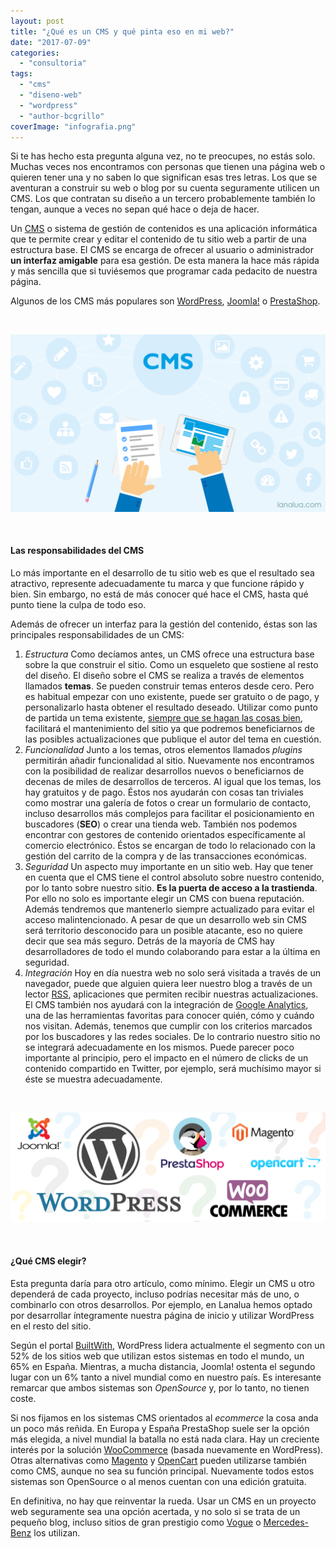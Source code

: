 ```yaml
---
layout: post
title: "¿Qué es un CMS y qué pinta eso en mi web?"
date: "2017-07-09"
categories: 
  - "consultoria"
tags: 
  - "cms"
  - "diseno-web"
  - "wordpress"
  - "author-bcgrillo"
coverImage: "infografia.png"
---
```


Si te has hecho esta pregunta alguna vez, no te preocupes, no estás solo. Muchas veces nos encontramos con personas que tienen una página web o quieren tener una y no saben lo que significan esas tres letras. Los que se aventuran a construir su web o blog por su cuenta seguramente utilicen un CMS. Los que contratan su diseño a un tercero probablemente también lo tengan, aunque a veces no sepan qué hace o deja de hacer.

Un [CMS](https://es.wikipedia.org/wiki/Sistema_de_gesti%C3%B3n_de_contenidos) o sistema de gestión de contenidos es una aplicación informática que te permite crear y editar el contenido de tu sitio web a partir de una estructura base. El CMS se encarga de ofrecer al usuario o administrador **un interfaz amigable** para esa gestión. De esta manera la hace más rápida y más sencilla que si tuviésemos que programar cada pedacito de nuestra página.

Algunos de los CMS más populares son [WordPress](https://es.wordpress.org/), [Joomla!](https://www.joomla.org/3/es/) o [PrestaShop](https://www.prestashop.com/es).

 

![](/images/infografia.png)

 

#### Las responsabilidades del CMS

Lo más importante en el desarrollo de tu sitio web es que el resultado sea atractivo, represente adecuadamente tu marca y que funcione rápido y bien. Sin embargo, no está de más conocer qué hace el CMS, hasta qué punto tiene la culpa de todo eso.

Además de ofrecer un interfaz para la gestión del contenido, éstas son las principales responsabilidades de un CMS:

1. _Estructura_ Como decíamos antes, un CMS ofrece una estructura base sobre la que construir el sitio. Como un esqueleto que sostiene al resto del diseño. El diseño sobre el CMS se realiza a través de elementos llamados **temas**. Se pueden construir temas enteros desde cero. Pero es habitual empezar con uno existente, puede ser gratuito o de pago, y personalizarlo hasta obtener el resultado deseado. Utilizar como punto de partida un tema existente, [siempre que se hagan las cosas bien](https://codex.wordpress.org/es:Temas_hijos), facilitará el mantenimiento del sitio ya que podremos beneficiarnos de las posibles actualizaciones que publique el autor del tema en cuestión.
2. _Funcionalidad_ Junto a los temas, otros elementos llamados _plugins_ permitirán añadir funcionalidad al sitio. Nuevamente nos encontramos con la posibilidad de realizar desarrollos nuevos o beneficiarnos de decenas de miles de desarrollos de terceros. Al igual que los temas, los hay gratuitos y de pago. Éstos nos ayudarán con cosas tan triviales como mostrar una galería de fotos o crear un formulario de contacto, incluso desarrollos más complejos para facilitar el posicionamiento en buscadores (**SEO**) o crear una tienda web. También nos podemos encontrar con gestores de contenido orientados específicamente al comercio electrónico. Éstos se encargan de todo lo relacionado con la gestión del carrito de la compra y de las transacciones económicas.
3. _Seguridad_ Un aspecto muy importante en un sitio web. Hay que tener en cuenta que el CMS tiene el control absoluto sobre nuestro contenido, por lo tanto sobre nuestro sitio. **Es la puerta de acceso a la trastienda**. Por ello no solo es importante elegir un CMS con buena reputación. Además tendremos que mantenerlo siempre actualizado para evitar el acceso malintencionado. A pesar de que un desarrollo web sin CMS será territorio desconocido para un posible atacante, eso no quiere decir que sea más seguro. Detrás de la mayoría de CMS hay desarrolladores de todo el mundo colaborando para estar a la última en seguridad.
4. _Integración_ Hoy en día nuestra web no solo será visitada a través de un navegador, puede que alguien quiera leer nuestro blog a través de un lector [RSS](https://es.wikipedia.org/wiki/RSS), aplicaciones que permiten recibir nuestras actualizaciones. El CMS también nos ayudará con la integración de [Google Analytics](http://www.google.com/intl/es/analytics/), una de las herramientas favoritas para conocer quién, cómo y cuándo nos visitan. Además, tenemos que cumplir con los criterios marcados por los buscadores y las redes sociales. De lo contrario nuestro sitio no se integrará adecuadamente en los mismos. Puede parecer poco importante al principio, pero el impacto en el número de clicks de un contenido compartido en Twitter, por ejemplo, será muchísimo mayor si éste se muestra adecuadamente.

 

![](/images/Opciones.png)

 

#### ¿Qué CMS elegir?

Esta pregunta daría para otro artículo, como mínimo. Elegir un CMS u otro dependerá de cada proyecto, incluso podrías necesitar más de uno, o combinarlo con otros desarrollos. Por ejemplo, en Lanalua hemos optado por desarrollar íntegramente nuestra página de inicio y utilizar WordPress en el resto del sitio.

Según el portal [BuiltWith](https://builtwith.com/), WordPress lidera actualmente el segmento con un 52% de los sitios web que utilizan estos sistemas en todo el mundo, un 65% en España. Mientras, a mucha distancia, Joomla! ostenta el segundo lugar con un 6% tanto a nivel mundial como en nuestro país. Es interesante remarcar que ambos sistemas son _OpenSource_ y, por lo tanto, no tienen coste.

Si nos fijamos en los sistemas CMS orientados al _ecommerce_ la cosa anda un poco más reñida. En Europa y España PrestaShop suele ser la opción más elegida, a nivel mundial la batalla no está nada clara. Hay un creciente interés por la solución [WooCommerce](https://woocommerce.com/) (basada nuevamente en WordPress). Otras alternativas como [Magento](https://magento.com/) y [OpenCart](https://www.opencart.com/) pueden utilizarse también como CMS, aunque no sea su función principal. Nuevamente todos estos sistemas son OpenSource o al menos cuentan con una edición gratuita.

En definitiva, no hay que reinventar la rueda. Usar un CMS en un proyecto web seguramente sea una opción acertada, y no solo si se trata de un pequeño blog, incluso sitios de gran prestigio como [Vogue](http://www.vogue.com/) o [Mercedes-Benz](https://www.mercedes-benz.com/en/) los utilizan.
